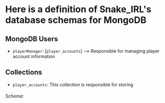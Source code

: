 # Here is a definition of Snake_IRL's database schemas for MongoDB

## MongoDB Users
- `playerManager`: [`player_accounts`] --> Responsible for managing player account information

## Collections
- `player_accounts`: This collection is responsible for storing 
###### Schema:
